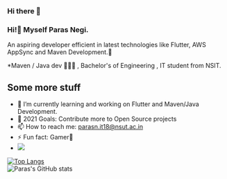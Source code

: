 ### Hi there 👋

<!--
**Paras-negi202/Paras-negi202** is a ✨ _special_ ✨ repository because its `README.md` (this file) appears on your GitHub profile.

Here are some ideas to get you started:

- 🔭 I’m currently working on ...
- 🌱 I’m currently learning ...
- 👯 I’m looking to collaborate on ...
- 🤔 I’m looking for help with ...
- 💬 Ask me about ...
- 📫 How to reach me: ...
- 😄 Pronouns: ...
- ⚡ Fun fact: ...
-->
### Hi!👋 Myself Paras Negi.
An aspiring developer efficient in latest technologies like Flutter, AWS AppSync and Maven Development.🤗

*Maven / Java dev 👨🏽‍💻 , Bachelor's of Engineering ,  IT student  from NSIT.

## Some more stuff 

- 🌱 I’m currently learning and working on Flutter and Maven/Java Development.
- 🥅 2021 Goals: Contribute more to Open Source projects
- 📫 How to reach me: parasn.it18@nsut.ac.in
- ⚡ Fun fact: Gamer🙂
- ![](https://komarev.com/ghpvc/?username=Paras-negi202&color=green)

 [![Top Langs](https://github-readme-stats.vercel.app/api/top-langs/?username=Paras-negi202&layout=compact)](https://github.com/Paras-negi202/github-readme-stats)
 <br/>
![Paras's GitHub stats](https://github-readme-stats.vercel.app/api?username=Paras-negi202&show_icons=true&count_private=true&theme=radical)


